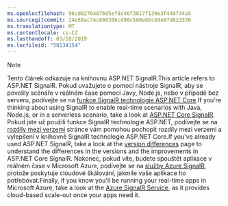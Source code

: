 ```yaml
---
ms.openlocfilehash: 96cd0276487695ef8c46f3817f139e3f449744a5
ms.sourcegitcommit: 24e58ac74c660306cd98c580eb5cb9e87d823330
ms.translationtype: MT
ms.contentlocale: cs-CZ
ms.lasthandoff: 03/18/2019
ms.locfileid: "58134154"
---
```

> [!NOTE]
> <span data-ttu-id="93cbc-101">Tento článek odkazuje na knihovnu ASP.NET SignalR.</span><span class="sxs-lookup"><span data-stu-id="93cbc-101">This article refers to ASP.NET SignalR.</span></span> <span data-ttu-id="93cbc-102">Pokud uvažujete o pomocí nástroje SignalR, aby se povolily scénáře v reálném čase pomocí Javy, Node.js, nebo v případě bez serveru, podívejte se na [funkce SignalR technologie ASP.NET Core](/aspnet/core/signalr/introduction).</span><span class="sxs-lookup"><span data-stu-id="93cbc-102">If you're thinking about using SignalR to enable real-time scenarios with Java, Node.js, or in a serverless scenario, take a look at [ASP.NET Core SignalR](/aspnet/core/signalr/introduction).</span></span> <span data-ttu-id="93cbc-103">Pokud jste už použili funkce SignalR technologie ASP.NET, podívejte se na [rozdíly mezi verzemi](/aspnet/core/signalr/version-differences) stránce vám pomohou pochopit rozdíly mezi verzemi a vylepšení v knihovně SignalR technologie ASP.NET Core.</span><span class="sxs-lookup"><span data-stu-id="93cbc-103">If you've already used ASP.NET SignalR, take a look at the [version differences](/aspnet/core/signalr/version-differences) page to understand the differences in the versions and the improvements in ASP.NET Core SignalR.</span></span> <span data-ttu-id="93cbc-104">Nakonec, pokud víte, budete spouštět aplikace v reálném čase v Microsoft Azure, podívejte se na [služby Azure SignalR](/azure/azure-signalr/signalr-overview), protože poskytuje cloudové škálování, jakmile vaše aplikace ho potřebovat.</span><span class="sxs-lookup"><span data-stu-id="93cbc-104">Finally, if you know you'll be running your real-time apps in Microsoft Azure, take a look at the [Azure SignalR Service](/azure/azure-signalr/signalr-overview), as it provides cloud-based scale-out once your apps need it.</span></span>